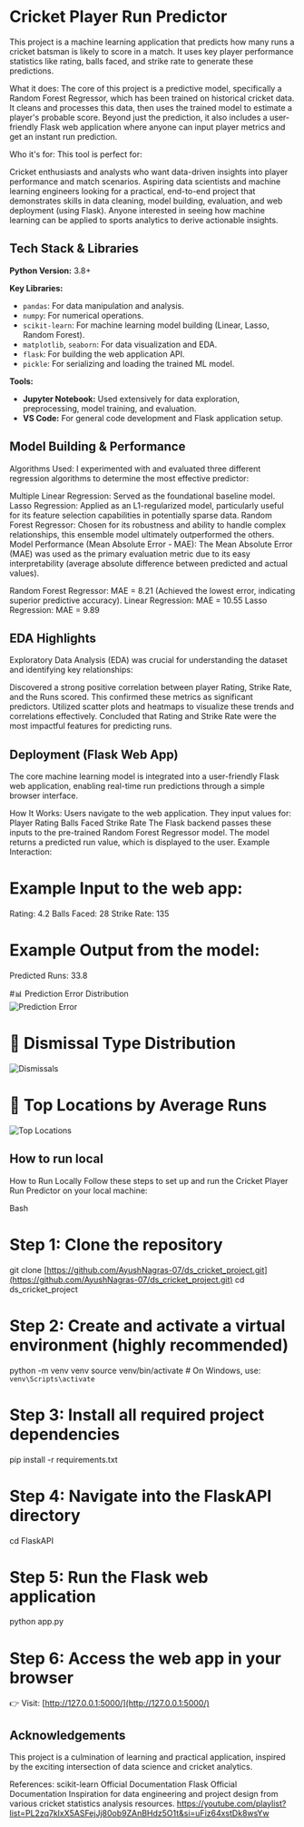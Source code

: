 
# Cricket Player Run Predictor


This project is a machine learning application that predicts how many runs a cricket batsman is likely to score in a match. It uses key player performance statistics like rating, balls faced, and strike rate to generate these predictions.

What it does:
The core of this project is a predictive model, specifically a Random Forest Regressor, which has been trained on historical cricket data. It cleans and processes this data, then uses the trained model to estimate a player's probable score. Beyond just the prediction, it also includes a user-friendly Flask web application where anyone can input player metrics and get an instant run prediction.

Who it's for:
This tool is perfect for:

Cricket enthusiasts and analysts who want data-driven insights into player performance and match scenarios.
Aspiring data scientists and machine learning engineers looking for a practical, end-to-end project that demonstrates skills in data cleaning, model building, evaluation, and web deployment (using Flask).
Anyone interested in seeing how machine learning can be applied to sports analytics to derive actionable insights.


## Tech Stack & Libraries

**Python Version:** 3.8+

**Key Libraries:**
* `pandas`: For data manipulation and analysis.
* `numpy`: For numerical operations.
* `scikit-learn`: For machine learning model building (Linear, Lasso, Random Forest).
* `matplotlib`, `seaborn`: For data visualization and EDA.
* `flask`: For building the web application API.
* `pickle`: For serializing and loading the trained ML model.

**Tools:**
* **Jupyter Notebook:** Used extensively for data exploration, preprocessing, model training, and evaluation.
* **VS Code:** For general code development and Flask application setup.
## Model Building & Performance

Algorithms Used:
I experimented with and evaluated three different regression algorithms to determine the most effective predictor:

Multiple Linear Regression: Served as the foundational baseline model.
Lasso Regression: Applied as an L1-regularized model, particularly useful for its feature selection capabilities in potentially sparse data.
Random Forest Regressor: Chosen for its robustness and ability to handle complex relationships, this ensemble model ultimately outperformed the others.
Model Performance (Mean Absolute Error - MAE):
The Mean Absolute Error (MAE) was used as the primary evaluation metric due to its easy interpretability (average absolute difference between predicted and actual values).

Random Forest Regressor: MAE = 8.21 (Achieved the lowest error, indicating superior predictive accuracy).
Linear Regression: MAE = 10.55
Lasso Regression: MAE = 9.89


## EDA Highlights

Exploratory Data Analysis (EDA) was crucial for understanding the dataset and identifying key relationships:

Discovered a strong positive correlation between player Rating, Strike Rate, and the Runs scored. This confirmed these metrics as significant predictors.
Utilized scatter plots and heatmaps to visualize these trends and correlations effectively.
Concluded that Rating and Strike Rate were the most impactful features for predicting runs.
## Deployment (Flask Web App)

The core machine learning model is integrated into a user-friendly Flask web application, enabling real-time run predictions through a simple browser interface.

How It Works:
Users navigate to the web application.
They input values for:
Player Rating
Balls Faced
Strike Rate
The Flask backend passes these inputs to the pre-trained Random Forest Regressor model.
The model returns a predicted run value, which is displayed to the user.
Example Interaction:
# Example Input to the web app:
Rating: 4.2
Balls Faced: 28
Strike Rate: 135

# Example Output from the model:
Predicted Runs: 33.8

#📊 Prediction Error Distribution  
![Prediction Error](images/prediction_error.png)

# 🥧 Dismissal Type Distribution  
![Dismissals](images/dismissal_types.png)

# 📍 Top Locations by Average Runs  
![Top Locations](images/top_locations.png)
## How to run local

How to Run Locally
Follow these steps to set up and run the Cricket Player Run Predictor on your local machine:

Bash

# Step 1: Clone the repository
git clone [https://github.com/AyushNagras-07/ds_cricket_project.git](https://github.com/AyushNagras-07/ds_cricket_project.git)
cd ds_cricket_project

# Step 2: Create and activate a virtual environment (highly recommended)
python -m venv venv
source venv/bin/activate       # On Windows, use: `venv\Scripts\activate`

# Step 3: Install all required project dependencies
pip install -r requirements.txt

# Step 4: Navigate into the FlaskAPI directory
cd FlaskAPI

# Step 5: Run the Flask web application
python app.py

# Step 6: Access the web app in your browser
👉 Visit: [http://127.0.0.1:5000/](http://127.0.0.1:5000/)
## Acknowledgements

This project is a culmination of learning and practical application, inspired by the exciting intersection of data science and cricket analytics.

References:
scikit-learn Official Documentation
Flask Official Documentation
Inspiration for data engineering and project design from various cricket statistics analysis resources.
https://youtube.com/playlist?list=PL2zq7klxX5ASFejJj80ob9ZAnBHdz5O1t&si=uFiz64xstDk8wsYw
